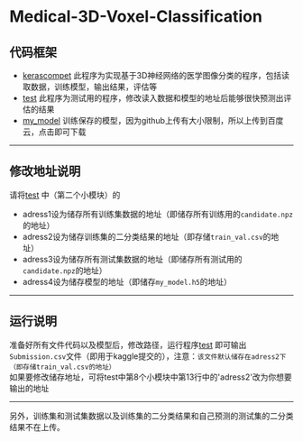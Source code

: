 Medical-3D-Voxel-Classification
=====
代码框架
-------
* [kerascompet](https://github.com/chaoswangy/Medical-3D-Voxel-Classification/blob/master/kerascompet.ipynb)
此程序为实现基于3D神经网络的医学图像分类的程序，包括读取数据，训练模型，输出结果，评估等
* [test](https://github.com/chaoswangy/Medical-3D-Voxel-Classification/blob/master/test.ipynb)
此程序为测试用的程序，修改读入数据和模型的地址后能够很快预测出评估的结果
* [my_model](https://pan.baidu.com/s/1veL5HXnQHByENuvNZWfVNw)
训练保存的模型，因为github上传有大小限制，所以上传到百度云，点击即可下载
----
修改地址说明
----
请将[test](https://github.com/chaoswangy/Medical-3D-Voxel-Classification/blob/master/test.ipynb)
中（第二个小模块）的<br>
* adress1设为储存所有训练集数据的地址（即储存所有训练用的`candidate.npz`的地址）<br>
* adress2设为储存训练集的二分类结果的地址（即存储`train_val.csv`的地址）<br>
* adress3设为储存所有测试集数据的地址（即储存所有测试用的`candidate.npz`的地址）<br>
* adress4设为储存模型的地址（即储存`my_model.h5`的地址）
-----
运行说明
------
准备好所有文件代码以及模型后，修改路径，运行程序[test](https://github.com/chaoswangy/Medical-3D-Voxel-Classification/blob/master/test.ipynb)
即可输出`Submission.csv`文件（即用于kaggle提交的），注意：`该文件默认储存在adress2下（即存储train_val.csv的地址）`<br>
如果要修改储存地址，可将test中第8个小模块中第13行中的'adress2'改为你想要输出的地址

------
另外，训练集和测试集数据以及训练集的二分类结果和自己预测的测试集的二分类结果不在上传。
